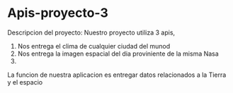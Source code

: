 # Apis-proyecto-3
Descripcion del proyecto:
Nuestro proyecto utiliza 3 apis, 
1. Nos entrega el clima de cualquier ciudad del munod
2. Nos entrega la imagen espacial del dia proviniente de la misma Nasa
3.

La funcion de nuestra aplicacion es entregar datos relacionados a la Tierra y el espacio